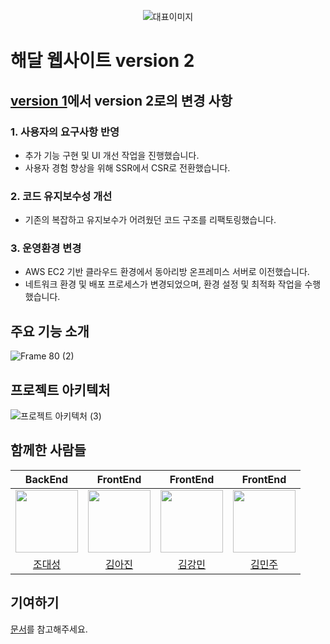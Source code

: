 <div align="center">

![대표이미지](https://github.com/user-attachments/assets/9945344b-12fb-4ac1-9643-f40a0807095e)


</div>

# 해달 웹사이트 version 2

## [version 1](https://github.com/KNU-HAEDAL-Website/frontend-v1)에서 version 2로의 변경 사항

### 1. 사용자의 요구사항 반영
- 추가 기능 구현 및 UI 개선 작업을 진행했습니다.
- 사용자 경험 향상을 위해 SSR에서 CSR로 전환했습니다.

### 2. 코드 유지보수성 개선
- 기존의 복잡하고 유지보수가 어려웠던 코드 구조를 리팩토링했습니다.

### 3. 운영환경 변경
- AWS EC2 기반 클라우드 환경에서 동아리방 온프레미스 서버로 이전했습니다.
- 네트워크 환경 및 배포 프로세스가 변경되었으며, 환경 설정 및 최적화 작업을 수행했습니다.

## 주요 기능 소개
![Frame 80 (2)](https://github.com/user-attachments/assets/e8390c7c-08d7-4cab-a35f-2cde7a51355a)

## 프로젝트 아키텍처
![프로젝트 아키텍처 (3)](https://github.com/user-attachments/assets/e7b93b7e-df07-4e52-8eb3-319bde12d48f)

## 함께한 사람들

|BackEnd|FrontEnd|FrontEnd|FrontEnd|
|:-----:|:---:|:-----:|:---:|
|[<img src="https://github.com/tfer2442.png" width="100px">](https://github.com/tfer2442)|[<img src="https://github.com/ppochaco.png" width="100px">](https://github.com/ppochaco)|[<img src="https://github.com/Dobbymin.png" width="100px">](https://github.com/Dobbymin)|[<img src="https://github.com/joojjang.png" width="100px">](https://github.com/joojjang)|
|[조대성](https://github.com/tfer2442)|[김아진](https://github.com/ppochaco)|[김강민](https://github.com/Dobbymin)|[김민주](https://github.com/joojjang)|

## 기여하기
[문서](https://www.knu-haedal.com/activity/1/1/boards/1/posts/3)를 참고해주세요.
